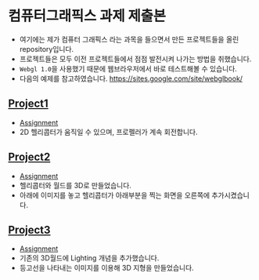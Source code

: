 # 컴퓨터그래픽스 과제 제출본

* 여기에는 제가 컴퓨터 그래픽스 라는 과목을 들으면서 만든 프로젝트들을 올린 repository입니다.
* 프로젝트들은 모두 이전 프로젝트들에서 점점 발전시켜 나가는 방법을 취했습니다.
* `Webgl 1.0`을 사용했기 때문에 웹브라우저에서 바로 테스트해볼 수 있습니다.
* 다음의 예제를 참고하였습니다. https://sites.google.com/site/webglbook/

## [Project1](https://jeonghan.wo.tc/3-2_computer_graphics/Project1/base.htm)
* [Assignment](http://www.minho-kim.com/courses/18fa71033/proj1.html)
* 2D 헬리콥터가 움직일 수 있으며, 프로펠러가 계속 회전합니다.

## [Project2](https://jeonghan.wo.tc/3-2_computer_graphics/Project2/base.htm)
* [Assignment](http://www.minho-kim.com/courses/18fa71033/proj2.html)
* 헬리콥터와 월드를 3D로 만들었습니다.
* 아래에 이미지를 놓고 헬리콥터가 아래부분을 찍는 화면을 오른쪽에 추가시켰습니다.

## [Project3](https://jeonghan.wo.tc/3-2_computer_graphics/Project3/base.htm)
* [Assignment](http://www.minho-kim.com/courses/18fa71033/proj3/proj3.shtml)
* 기존의 3D월드에 Lighting 개념을 추가했습니다.
* 등고선을 나타내는 이미지를 이용해 3D 지형을 만들었습니다.